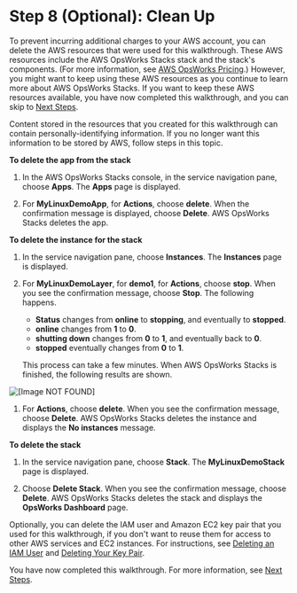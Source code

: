 # Step 8 \(Optional\): Clean Up<a name="gettingstarted-linux-clean-up"></a>

To prevent incurring additional charges to your AWS account, you can delete the AWS resources that were used for this walkthrough\. These AWS resources include the AWS OpsWorks Stacks stack and the stack's components\. \(For more information, see [AWS OpsWorks Pricing](http://aws.amazon.com/opsworks/pricing/)\.\) However, you might want to keep using these AWS resources as you continue to learn more about AWS OpsWorks Stacks\. If you want to keep these AWS resources available, you have now completed this walkthrough, and you can skip to [Next Steps](gettingstarted-linux-next-steps.md)\.

Content stored in the resources that you created for this walkthrough can contain personally\-identifying information\. If you no longer want this information to be stored by AWS, follow steps in this topic\.

**To delete the app from the stack**

1. In the AWS OpsWorks Stacks console, in the service navigation pane, choose **Apps**\. The **Apps** page is displayed\.

1. For **MyLinuxDemoApp**, for **Actions**, choose **delete**\. When the confirmation message is displayed, choose **Delete**\. AWS OpsWorks Stacks deletes the app\.

**To delete the instance for the stack**

1. In the service navigation pane, choose **Instances**\. The **Instances** page is displayed\.

1. For **MyLinuxDemoLayer**, for **demo1**, for **Actions**, choose **stop**\. When you see the confirmation message, choose **Stop**\. The following happens\.
   + **Status** changes from **online** to **stopping**, and eventually to **stopped**\.
   + **online** changes from **1** to **0**\.
   + **shutting down** changes from **0** to **1**, and eventually back to **0**\.
   + **stopped** eventually changes from **0** to **1**\.

   This process can take a few minutes\. When AWS OpsWorks Stacks is finished, the following results are shown\.

     
![\[Image NOT FOUND\]](http://docs.aws.amazon.com/opsworks/latest/userguide/images/gs-linux-instance-stopped-console.png)

   

1. For **Actions**, choose **delete**\. When you see the confirmation message, choose **Delete**\. AWS OpsWorks Stacks deletes the instance and displays the **No instances** message\.

**To delete the stack**

1. In the service navigation pane, choose **Stack**\. The **MyLinuxDemoStack** page is displayed\.

1. Choose **Delete Stack**\. When you see the confirmation message, choose **Delete**\. AWS OpsWorks Stacks deletes the stack and displays the **OpsWorks Dashboard** page\.

Optionally, you can delete the IAM user and Amazon EC2 key pair that you used for this walkthrough, if you don't want to reuse them for access to other AWS services and EC2 instances\. For instructions, see [Deleting an IAM User](https://docs.aws.amazon.com/IAM/latest/UserGuide/id_users_manage.html#id_users_deleting) and [Deleting Your Key Pair](https://docs.aws.amazon.com/AWSEC2/latest/UserGuide/ec2-key-pairs.html#delete-key-pair)\.

You have now completed this walkthrough\. For more information, see [Next Steps](gettingstarted-linux-next-steps.md)\.
